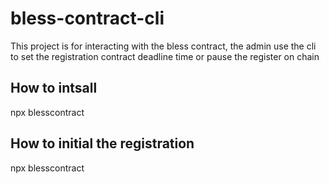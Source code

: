 # bless-contract-cli

This project is for interacting with the bless contract,  the admin use the cli to set the registration contract deadline time or pause the register on chain


## How to intsall

npx  blesscontract

## How to initial the registration

npx  blesscontract

